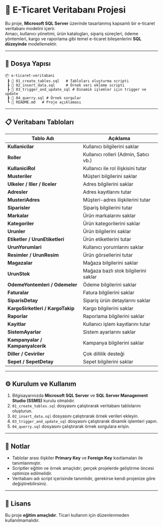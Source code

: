 # 🛒 E-Ticaret Veritabanı Projesi

Bu proje, **Microsoft SQL Server** üzerinde tasarlanmış kapsamlı bir e-ticaret veritabanı modelini içerir.  
Amacı, kullanıcı yönetimi, ürün katalogları, sipariş süreçleri, ödeme yöntemleri, kargo ve raporlama gibi temel e-ticaret bileşenlerini **SQL düzeyinde** modellemektir.

---

## 📂 Dosya Yapısı

```
📦 e-ticaret-veritabani
 ┣ 📄 01_create_tables.sql   # Tabloları oluşturma scripti
 ┣ 📄 02_insert_data.sql     # Örnek veri ekleme scripti
 ┣ 📄 03_trigger_and_update_sql # Dinamik işlemler için trigger ve update
 ┣ 📄 04_querry.sql # Örnek sorgular
 ┗ 📄 README.md   # Proje açıklaması
```

---

## 📋 Veritabanı Tabloları

| Tablo Adı            | Açıklama |
|----------------------|----------|
| **Kullanicilar**     | Kullanıcı bilgilerini saklar |
| **Roller**           | Kullanıcı rolleri (Admin, Satıcı vb.) |
| **KullaniciRol**     | Kullanıcı ile rol ilişkisini tutar |
| **Musteriler**       | Müşteri bilgilerini saklar |
| **Ulkeler / Iller / Ilceler** | Adres bilgilerini saklar |
| **Adresler**         | Adres kayıtlarını tutar |
| **MusteriAdres**     | Müşteri-adres ilişkilerini tutar |
| **Siparisler**       | Sipariş bilgilerini tutar |
| **Markalar**         | Ürün markalarını saklar |
| **Kategoriler**      | Ürün kategorilerini saklar |
| **Urunler**          | Ürün bilgilerini saklar |
| **Etiketler / UrunEtiketleri** | Ürün etiketlerini tutar |
| **UrunYorumlari**    | Kullanıcı yorumlarını saklar |
| **Resimler / UrunResim** | Ürün görsellerini tutar |
| **Magazalar**        | Mağaza bilgilerini saklar |
| **UrunStok**         | Mağaza bazlı stok bilgilerini saklar |
| **OdemeYontemleri / Odemeler** | Ödeme bilgilerini saklar |
| **Faturalar**        | Fatura bilgilerini saklar |
| **SiparisDetay**     | Sipariş ürün detaylarını saklar |
| **KargoSirketleri / KargoTakip** | Kargo bilgilerini saklar |
| **Raporlar**         | Raporlama bilgilerini saklar |
| **Kayitlar**         | Kullanıcı işlem kayıtlarını tutar |
| **SistemAyarlar**    | Sistem ayarlarını saklar |
| **Kampanyalar / KampanyaIcerik** | Kampanya bilgilerini saklar |
| **Diller / Ceviriler** | Çok dillilik desteği |
| **Sepet / SepetDetay** | Sepet bilgilerini saklar |

---

## ⚙️ Kurulum ve Kullanım

1. Bilgisayarınızda **Microsoft SQL Server** ve **SQL Server Management Studio (SSMS)** kurulu olmalıdır.
2. `01_create_tables.sql` dosyasını çalıştırarak veritabanı tablolarını oluşturun.
3. `02_insert_data.sql` dosyasını çalıştırarak örnek verileri ekleyin.
4. `03_trigger_and_update_sql` dosyasını çalıştırarak dinamik işlemleri yapın.
5. `04_querry.sql` dosyasını çalıştırarak örnek sorgulara erişin.



---

## 📌 Notlar

- Tablolar arası ilişkiler **Primary Key** ve **Foreign Key** kısıtlamaları ile tanımlanmıştır.
- Scriptler eğitim ve örnek amaçlıdır; gerçek projelerde geliştirme öncesi optimize edilmelidir.
- Veritabanı adı script içerisinde tanımlıdır, gerekirse kendi projenize göre değiştirebilirsiniz.

---

## 📜 Lisans

Bu proje **eğitim amaçlıdır**. Ticari kullanım için düzenlenmeden kullanılmamalıdır.
